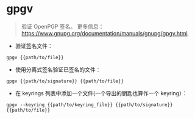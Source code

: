 # gpgv

> 验证 OpenPGP 签名。
> 更多信息：<https://www.gnupg.org/documentation/manuals/gnupg/gpgv.html>.

- 验证签名文件：

`gpgv {{path/to/file}}`

- 使用分离式签名验证已签名的文件：

`gpgv {{path/to/signature}} {{path/to/file}}`

- 在 keyrings 列表中添加一个文件(一个导出的钥匙也算作一个 keyring）：

`gpgv --keyring {{path/to/keyring_file}} {{path/to/signature}} {{path/to/file}}`
